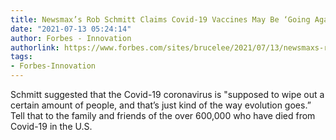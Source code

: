```yaml
---
title: Newsmax’s Rob Schmitt Claims Covid-19 Vaccines May Be ‘Going Against Nature’
date: "2021-07-13 05:24:14"
author: Forbes - Innovation
authorlink: https://www.forbes.com/sites/brucelee/2021/07/13/newsmaxs-rob-schmitt-claims-covid-19-vaccines-may-be-going-against-nature/
tags:
- Forbes-Innovation
---
```

Schmitt suggested that the Covid-19 coronavirus is "supposed to wipe out a certain amount of people, and that’s just kind of the way evolution goes.” Tell that to the family and friends of the over 600,000 who have died from Covid-19 in the U.S.